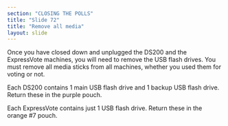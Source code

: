```yaml
---
section: "CLOSING THE POLLS"
title: "Slide 72"
title: "Remove all media"
layout: slide
---
```


Once you have closed down and unplugged the DS200 and the ExpressVote machines, you will need to remove the USB flash drives. You must remove all media sticks from all machines, whether you used them for voting or not.

Each DS200 contains 1 main USB flash drive and 1 backup USB flash drive. Return these in the purple pouch.

Each ExpressVote contains just 1 USB flash drive. Return these in the orange #7 pouch.



